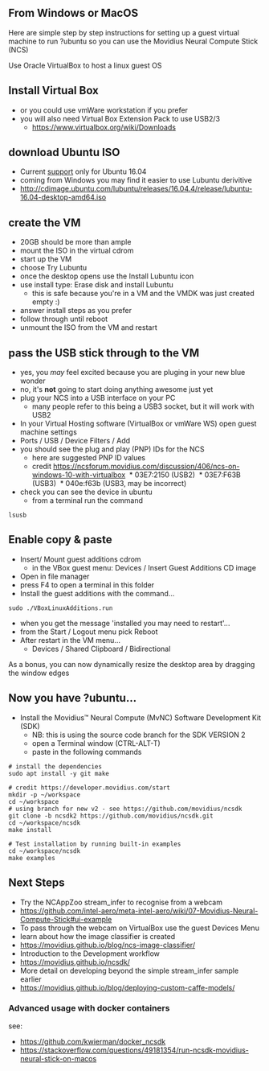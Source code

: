 ## From Windows or MacOS

Here are simple step by step instructions for setting up a guest virtual machine to run ?ubuntu so you can use the Movidius Neural Compute Stick (NCS)

Use Oracle VirtualBox to host a linux guest OS

## Install Virtual Box

* or you could use vmWare workstation if you prefer
* you will also need Virtual Box Extension Pack to use USB2/3
  * https://www.virtualbox.org/wiki/Downloads

## download Ubuntu ISO

* Current [support](https://ncsforum.movidius.com/discussion/100/product-faq) only for Ubuntu 16.04
* coming from Windows you may find it easier to use Lubuntu derivitive
* http://cdimage.ubuntu.com/lubuntu/releases/16.04.4/release/lubuntu-16.04-desktop-amd64.iso

## create the VM

* 20GB should be more than ample
* mount the ISO in the virtual cdrom
* start up the VM
* choose Try Lubuntu 
* once the desktop opens use the Install Lubuntu icon
* use install type: Erase disk and install Lubuntu
  * this is safe because you're in a VM and the VMDK was just created empty :)
* answer install steps as you prefer
* follow through until reboot
* unmount the ISO from the VM and restart

## pass the USB stick through to the VM

* yes, you _may_ feel excited because you are pluging in your new blue wonder
* no, it's **not** going to start doing anything awesome just yet
* plug your NCS into a USB interface on your PC
  * many people refer to this being a USB3 socket, but it will work with USB2
* In your Virtual Hosting software (VirtualBox or vmWare WS) open guest machine settings
* Ports / USB / Device Filters / Add
* you should see the plug and play (PNP) IDs for the NCS
  * here are suggested PNP ID values 
  * credit https://ncsforum.movidius.com/discussion/406/ncs-on-windows-10-with-virtualbox
  * 03E7:2150   (USB2) 
  * 03E7:F63B   (USB3)
  * 040e:f63b   (USB3, may be incorrect)
* check you can see the device in ubuntu
  * from a terminal run the command 

```    
lsusb
```

## Enable copy & paste

* Insert/ Mount guest additions cdrom
  * in the VBox guest menu: Devices / Insert Guest Additions CD image
* Open in file manager
* press F4 to open a terminal in this folder
* Install the guest additions with the command...

```
sudo ./VBoxLinuxAdditions.run
```

* when you get the message 'installed you may need to restart'...
* from the Start / Logout menu pick Reboot
* After restart in the VM menu...
  * Devices / Shared Clipboard / Bidirectional

As a bonus, you can now dynamically resize the desktop area by dragging the window edges


## Now you have ?ubuntu...

* Install the Movidius™ Neural Compute (MvNC) Software Development Kit (SDK)
  * NB: this is using the source code branch for the SDK VERSION 2  
  * open a Terminal window (CTRL-ALT-T)
  * paste in the following commands

```
# install the dependencies 
sudo apt install -y git make

# credit https://developer.movidius.com/start
mkdir -p ~/workspace
cd ~/workspace
# using branch for new v2 - see https://github.com/movidius/ncsdk
git clone -b ncsdk2 https://github.com/movidius/ncsdk.git
cd ~/workspace/ncsdk
make install

# Test installation by running built-in examples
cd ~/workspace/ncsdk
make examples
```

## Next Steps

* Try the NCAppZoo stream_infer to recognise from a webcam
 * https://github.com/intel-aero/meta-intel-aero/wiki/07-Movidius-Neural-Compute-Stick#ui-example
 * To pass through the webcam on VirtualBox use the guest Devices Menu
* learn about how the image classifier is created
 * https://movidius.github.io/blog/ncs-image-classifier/
* Introduction to the Development workflow
 * https://movidius.github.io/ncsdk/
* More detail on developing beyond the simple stream_infer sample earlier
 * https://movidius.github.io/blog/deploying-custom-caffe-models/ 


### Advanced usage with docker containers


see: 

* https://github.com/kwierman/docker_ncsdk
* https://stackoverflow.com/questions/49181354/run-ncsdk-movidius-neural-stick-on-macos


